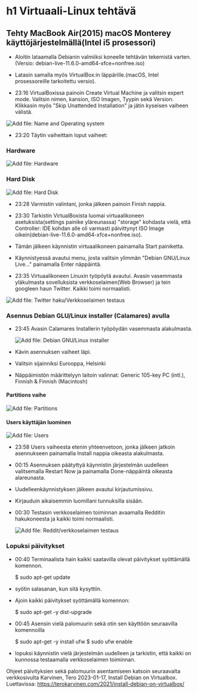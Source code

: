 # h1 Virtuaali-Linux tehtävä
## Tehty MacBook Air(2015) macOS Monterey käyttöjärjestelmällä(Intel i5 prosessori)
- Aloitin lataamalla Debianin valmiiksi koneelle tehtävän tekemistä varten.(Versio: debian-live-11.6.0-amd64-xfce+nonfree.iso)
- Latasin samalla myös VirtualBox:in läppärille.(macOS, Intel prosessoreille tarkoitettu versio). 

- 23:16 VirtualBoxissa painoin Create Virtual Machine ja valitsin expert mode. Valitsin nimen, kansion, ISO Imagen, Tyypin sekä Version. Klikkasin myös "Skip Unattended Installation" ja jätin kyseisen vaiheen välistä.
  
![Add file: Name and Operating system](name-and-operating-system.png)

- 23:20 Täytin vaiheittain loput vaiheet: 

### Hardware

![Add file: Hardware](hardware.png)

### Hard Disk

![Add file: Hard Disk](hard-disk.png)
  
- 23:28 Varmistin valintani, jonka jälkeen painoin Finish nappia.
- 23:30 Tarkistin VirtualBoxista luomai virtuaalikoneen asetuksista(settings painike yläreunassa) "storage" kohdasta vielä, että Controller: IDE kohdan alle oli varmasti päivittynyt ISO Image oikein(debian-live-11.6.0-amd64-xfce+nonfree.iso).

- Tämän jälkeen käynnistin virtuaalikoneen painamalla Start painiketta.

- Käynnistyessä avautui menu, josta valitsin ylimmän "Debian GNU/Linux Live..." painamalla Enter näppäintä.

- 23:35 Virtuaalikoneen Linuxin työpöytä avautui. Avasin vasemmasta yläkulmasta sovelluksista verkkoselaimen(Web Browser) ja tein googleen haun Twitter. Kaikki toimi normaalisti.

![Add file: Twitter haku/Verkkoselaimen testaus](web-browser-pre-install.png)

### Asennus Debian GLU/Linux installer (Calamares) avulla

- 23:45 Avasin Calamares Installerin työpöydän vasemmasta alakulmasta.

  ![Add file: Debian GNU/Linux installer](installer.png)

- Kävin asennuksen vaiheet läpi.

- Valitsin sijainniksi Eurooppa, Helsinki

- Näppäimistön määrittelyyn laitoin valinnat:
    Generic 105-key PC (intl.), Finnish & Finnish (Macintosh)
  
#### Partitions vaihe

  ![Add file: Partitions](partitions.png)
  
#### Users käyttäjän luominen

  ![Add file: Users](users.png)

- 23:58 Users vaiheesta etenin yhteenvetoon, jonka jälkeen jatkoin asennukseen painamalla Install nappia oikeasta alakulmasta.

- 00:15 Asennuksen päätyttyä käynnistin järjestelmän uudelleen valitsemalla Restart Now ja painamalla Done-näppäintä oikeasta alareunasta.

- Uudelleenkäynnistyksen jälkeen avautui kirjautumissivu.

- Kirjauduin aikaisemmin luomillani tunnuksilla sisään.
  
- 00:30 Testasin verkkoselaimen toiminnan avaamalla Redditin hakukoneesta ja kaikki toimi normaalisti.

  ![Add file: Reddit/verkkoselaimen testaus](web-browser-after-install.png)
  
### Lopuksi päivitykset

- 00:40 Terminaalista hain kaikki saatavilla olevat päivitykset syöttämällä komennon.

    $ sudo apt-get update
    
- syötin salasanan, kun sitä kysyttiin.

- Ajoin kaikki päivitykset syöttämällä komennon:

    $ sudo apt-get -y dist-upgrade
    
- 00:45 Asensin vielä palomuurin sekä otin sen käyttöön seuraavilla komennoilla

    $ sudo apt-get -y install ufw
    $ sudo ufw enable
    
- lopuksi käynnistin vielä järjestelmän uudelleen ja tarkistin, että kaikki on kunnossa testaamalla verkkoselaimen toiminnan.

Ohjeet päivityksien sekä palomuurin asentamiseen katsoin seuraavalta verkkosivulta Karvinen, Tero 2023-01-17, Install Debian on Virtualbox. Luettavissa: https://terokarvinen.com/2021/install-debian-on-virtualbox/

  




